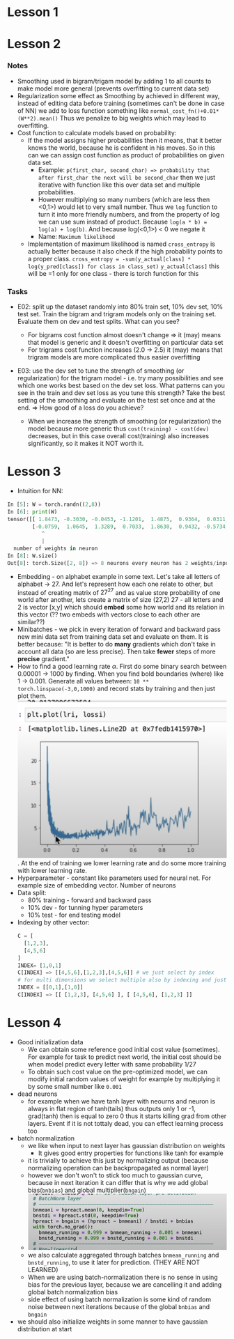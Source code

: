# Lesson 1



# Lesson 2

### Notes
* Smoothing used in bigram/trigam model by adding 1 to all counts to make model more general (prevents overfitting to current data set)
* Regularization some effect as Smoothing by achieved in different way, instead of editing data before training (sometimes can't be done in case of NN) we add to loss function something like `normal_cost_fn()+0.01*(W**2).mean()`
Thus we penalize to big weights which may lead to overfitting.
* Cost function to calculate models based on probability:
  * If the model assigns higher probabilities then it means, that it better knows the world, because he is confident in his moves. So in this can we can assign cost function as product of probabilities on given data set.
    * Example: `p(first_char, second_char) => probability that after first_char the next will be second_char` then we just iterative with function like this over data set and multiple probabilities.
    * However multiplying so many numbers (which are less then <0,1>) would let to very small number. Thus we `log` function to turn it into more friendly numbers, and from the property of log we can use sum instead of product. Because `log(a * b) = log(a) + log(b)`. And because log(<0,1>) < 0 we negate it
    * Name: `Maximum likelihood`
  * Implementation of maximum likelihood is named  `cross_entropy` is actually better because it also check if the high probability points to a proper class. `cross_entropy = -sum(y_actual[class] * log(y_pred[class]) for class in class_set)` `y_actual[class]` this will be =1 only for one class - there is torch function for this

### Tasks
* E02: split up the dataset randomly into 80% train set, 10% dev set, 10% test set. Train the bigram and trigram models only on the training set. Evaluate them on dev and test splits. What can you see?
  * For bigrams cost function almost doesn't change => it (may) means that model is generic and it doesn't overfitting on particular data set
  * For trigrams cost function increases (2.0 -> 2.5) it (may) means that trigram models are more complicated thus easier overfitting

* E03: use the dev set to tune the strength of smoothing (or regularization) for the trigram model - i.e. try many possibilities and see which one works best based on the dev set loss.
  What patterns can you see in the train and dev set loss as you tune this strength? 
  Take the best setting of the smoothing and evaluate on the test set once and at the end. => 
  How good of a loss do you achieve?
  * When we increase the strength of smoothing (or regularization) the model because more generic thus `cost(training) - cost(dev)` decreases, but in this case overall cost(training) also increases significantly, so it makes it NOT worth it.

# Lesson 3
* Intuition for NN:
```python
In [5]: W = torch.randn((2,8))
In [6]: print(W)
tensor([[ 1.8473, -0.3030, -0.0453, -1.1201,  1.4875,  0.9364,  0.0311,  0.1718], <<-- number of neurons
        [-0.0759,  1.0645,  1.3289,  0.7033,  1.8630,  0.9432, -0.5734,  1.0026]]) 
           ^
           |
  number of weights in neuron
In [8]: W.size()
Out[8]: torch.Size([2, 8]) => 8 neurons every neuron has 2 weights/inputs
```
* Embedding - on alphabet example in some text. Let's take all letters of alphabet -> 27. And let's represent how each one relate to other, but instead of creating matrix of $27^{27}$ and as value store probability of one world after another, lets create a matrix of size (27,2) 27 - all letters and 2 is vector [x,y] which should **embed** some how world and its relation in this vector (?? two embeds with vectors close to each other are similar??)
* Minibatches - we pick in every iteration of forward and backward pass new mini data set from training data set and evaluate on them. It is better because: "It is better to do **many** gradients which don't take in account all data (so are less precise). Then take **fewer** steps of more **precise** gradient."
* How to find a good learning rate $\alpha$. First do some binary search between 0.00001 -> 1000 by finding. When you find bold boundaries (where) like 1 -> 0.001. Generate all values between: `10 ** torch.linspace(-3,0,1000)` and record stats by training and then just plot them.![Alt text](lri_detection.png). At the end of training we lower learning rate and do some more training with lower learning rate.
* Hyperparameter - constant like parameters used for neural net. For example size of embedding vector. Number of neurons
* Data split:
  * 80% training - forward and backward pass
  * 10% dev - for tunning hyper parameters
  * 10% test - for end testing model
* Indexing by other vector:
    ```python
    C = [
      [1,2,3],
      [4,5,6]
    ]
    INDEX= [1,0,1]
    C[INDEX] => [[4,5,6],[1,2,3],[4,5,6]] # we just select by index
    # for multi dimensions we select multiple also by indexing and just group them in vectors so
    INDEX = [[0,1],[1,0]]
    C[INDEX] => [[ [1,2,3], [4,5,6] ], [ [4,5,6], [1,2,3] ]]

    ```

# Lesson 4
* Good initialization data
  * We can obtain some reference good initial cost value (sometimes). For example for task to predict next world, the initial cost should be when model predict every letter with same probability 1/27
  * To obtain such cost value on the pre-optimized model, we can modify initial random values of weight for example by multiplying it by some small number like `0.001`
* dead neurons 
  * for example when we have tanh layer with neourns and neuron is always in flat region of tanh(tails) thus outputs only 1 or -1, grad(tanh) then is equal to zero 0 thus it starts killing grad from other layers. Event if it is not tottaly dead, you can effect learning process too
* batch normalization
  * we like when input to next layer has gaussian distribution on weights
    * It gives good entry properties for functions like tanh for example
  * it is trivially to achieve this just by normalizing output (because normalizing operation can be backpropagated as normal layer)
  * however we don't won't to stick too much to gaussian curve, because in next iteration it can differ that is why we add global bias(`bnbias`) and global multiplier(`bngain`) 
  * ![dupa](batch_norm.png)
  * we also calculate aggregated through batches `bnmean_running` and `bnstd_running`, to use it later for prediction. (THEY ARE NOT LEARNED)
  * When we are using batch-normalization there is no sense in using bias for the previous layer, because we are cancelling it and adding global batch normalization bias
  * side effect of using batch normalization is some kind of random noise between next iterations because of the global `bnbias` and `bngain`
* we should also initialize weights in some manner to have gaussian distribution at start
